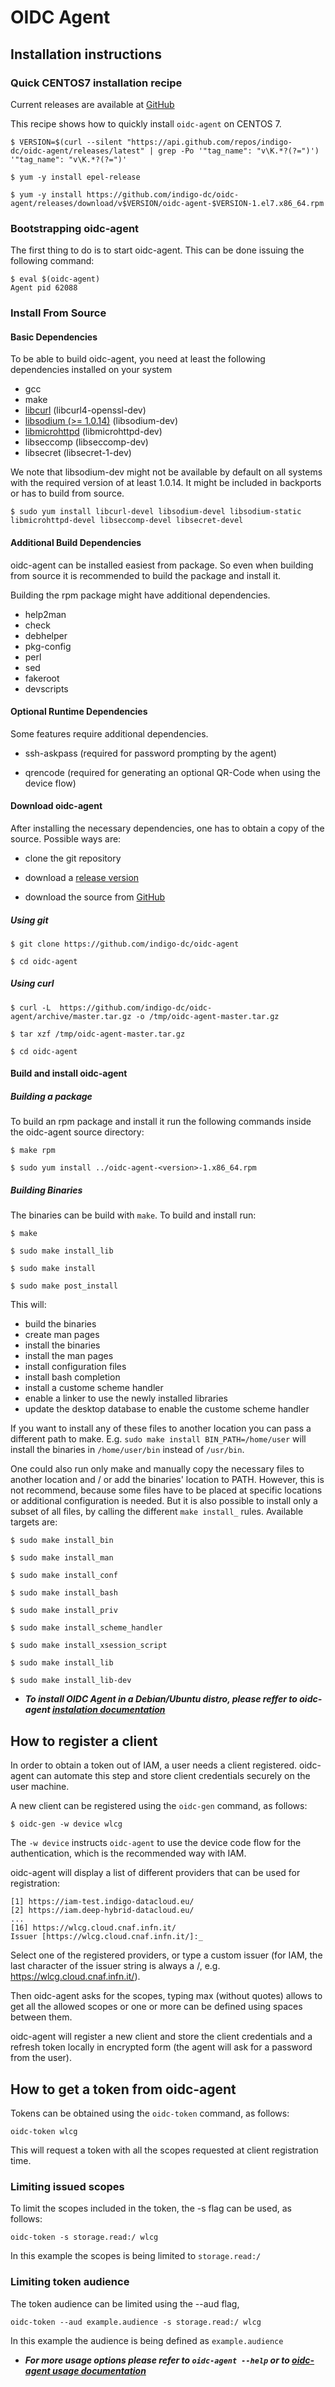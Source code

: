 # OIDC Agent 

## **Installation instructions**

### **Quick CENTOS7 installation recipe**

Current releases are available at [GitHub](https://github.com/indigo-dc/oidc-agent/releases)

This recipe shows how to quickly install ```oidc-agent``` on CENTOS 7.

```
$ VERSION=$(curl --silent "https://api.github.com/repos/indigo-dc/oidc-agent/releases/latest" | grep -Po '"tag_name": "v\K.*?(?=")') '"tag_name": "v\K.*?(?=")'

$ yum -y install epel-release

$ yum -y install https://github.com/indigo-dc/oidc-agent/releases/download/v$VERSION/oidc-agent-$VERSION-1.el7.x86_64.rpm
```

### **Bootstrapping oidc-agent**

The first thing to do is to start oidc-agent. This can be done issuing the following command:

```
$ eval $(oidc-agent)
Agent pid 62088
```


### **Install From Source** 

#### **Basic Dependencies** 

To be able to build oidc-agent, you need at least the following dependencies installed on your system

* gcc
* make
* ​[libcurl](https://curl.haxx.se/libcurl/) (libcurl4-openssl-dev)  
* ​[libsodium (>= 1.0.14)](https://download.libsodium.org/doc/) (libsodium-dev)
* ​[libmicrohttpd](https://www.gnu.org/software/libmicrohttpd/) (libmicrohttpd-dev)
* libseccomp (libseccomp-dev)
* libsecret (libsecret-1-dev)

We note that libsodium-dev might not be available by default on all systems with the required version of at least 1.0.14. It might be included in backports or has to build from source.
```
$ sudo yum install libcurl-devel libsodium-devel libsodium-static libmicrohttpd-devel libseccomp-devel libsecret-devel
```
#### **Additional Build Dependencies** 

oidc-agent can be installed easiest from package. So even when building from source it is recommended to build the package and install it.

Building the rpm package might have additional dependencies.

* help2man
* check
* debhelper
* pkg-config
* perl
* sed
* fakeroot
* devscripts 

#### **Optional Runtime Dependencies** 

Some features require additional dependencies.

* ssh-askpass (required for password prompting by the agent)

* qrencode    (required for generating an optional QR-Code when using the device flow)

#### **Download oidc-agent** 

After installing the necessary dependencies, one has to obtain a copy of the source. Possible ways are:

* clone the git repository

* download a [release version​](https://github.com/indigo-dc/oidc-agent/releases)

* download the source from [GitHub](https://github.com/indigo-dc/oidc-agent)

##### **Using git** 

```
$ git clone https://github.com/indigo-dc/oidc-agent

$ cd oidc-agent
```

##### **Using curl** 

```
$ curl -L  https://github.com/indigo-dc/oidc-agent/archive/master.tar.gz -o /tmp/oidc-agent-master.tar.gz

$ tar xzf /tmp/oidc-agent-master.tar.gz

$ cd oidc-agent
```

#### **Build and install oidc-agent** 

##### **Building a package** 

To build an rpm package and install it run the following commands inside the oidc-agent source directory:

```
$ make rpm

$ sudo yum install ../oidc-agent-<version>-1.x86_64.rpm
```

##### **Building Binaries** 

The binaries can be build with ```make```. To build and install run:

```
$ make

$ sudo make install_lib

$ sudo make install

$ sudo make post_install
```

This will:

* build the binaries
* create man pages
* install the binaries
* install the man pages
* install configuration files
* install bash completion
* install a custome scheme handler
* enable a linker to use the newly installed libraries
* update the desktop database to enable the custome scheme handler

If you want to install any of these files to another location you can pass a different path to make. E.g. ```sudo make install BIN_PATH=/home/user``` will install the binaries in ```/home/user/bin``` instead of ```/usr/bin```.

One could also run only make and manually copy the necessary files to another location and / or add the binaries' location to PATH. However, this is not recommend, because some files have to be placed at specific locations or additional configuration is needed. But it is also possible to install only a subset of all files, by calling the different ```make install_``` rules. Available targets are:

```
$ sudo make install_bin

$ sudo make install_man

$ sudo make install_conf

$ sudo make install_bash

$ sudo make install_priv

$ sudo make install_scheme_handler

$ sudo make install_xsession_script

$ sudo make install_lib

$ sudo make install_lib-dev
```


* ***To install OIDC Agent in a Debian/Ubuntu distro, please reffer to oidc-agent [instalation documentation](https://indigo-dc.gitbook.io/oidc-agent/installation/install)***

## **How to register a client** 

In order to obtain a token out of IAM, a user needs a client registered. oidc-agent can automate this step and store client credentials securely on the user machine.

A new client can be registered using the ```oidc-gen``` command, as follows:

```
$ oidc-gen -w device wlcg
```
The ```-w device``` instructs ```oidc-agent``` to use the device code flow for the authentication, which is the recommended way with IAM.

oidc-agent will display a list of different providers that can be used for registration:

```
[1] https://iam-test.indigo-datacloud.eu/
[2] https://iam.deep-hybrid-datacloud.eu/
...
[16] https://wlcg.cloud.cnaf.infn.it/
Issuer [https://wlcg.cloud.cnaf.infn.it/]:_
```

Select one of the registered providers, or type a custom issuer (for IAM, the last character of the issuer string is always a /, e.g. https://wlcg.cloud.cnaf.infn.it/).

Then oidc-agent asks for the scopes, typing max (without quotes) allows to get all the allowed scopes or one or more can be defined using spaces between them.

oidc-agent will register a new client and store the client credentials and a refresh token locally in encrypted form (the agent will ask for a password from the user).

## **How to get a token from oidc-agent** 

Tokens can be obtained using the ```oidc-token``` command, as follows:

```
oidc-token wlcg
```

This will request a token with all the scopes requested at client registration time. 

### **Limiting issued scopes** 

To limit the scopes included in the token, the -s flag can be used, as follows:

```
oidc-token -s storage.read:/ wlcg
```

In this example the scopes is being limited to ```storage.read:/```

### **Limiting token audience** 

The token audience can be limited using the --aud flag,

```
oidc-token --aud example.audience -s storage.read:/ wlcg
```

In this example the audience is being defined as ```example.audience```

* ***For more usage options please refer to ```oidc-agent --help``` or to [oidc-agent usage documentation](https://indigo-dc.gitbook.io/oidc-agent/user)***